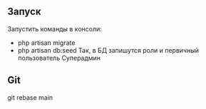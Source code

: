 

## Запуск

Запустить команды в консоли:
- php artisan migrate
- php artisan db:seed
Так, в БД запишутся роли и первичный пользователь Суперадмин

## Git
git rebase main
